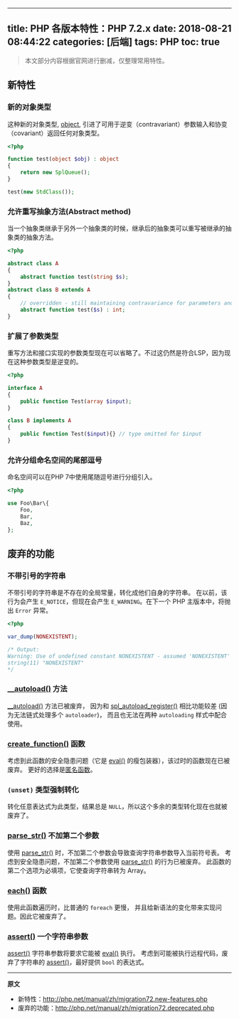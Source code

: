 ----
title: PHP 各版本特性：PHP 7.2.x
date: 2018-08-21 08:44:22
categories: [后端]
tags: PHP
toc: true
----

> 本文部分内容根据官网进行删减，仅整理常用特性。

##  新特性

### 新的对象类型

这种新的对象类型, [object](http://php.net/manual/zh/language.types.object.php), 引进了可用于逆变（contravariant）参数输入和协变（covariant）返回任何对象类型。

```php
<?php

function test(object $obj) : object
{
    return new SplQueue();
}

test(new StdClass());
```

<!-- more -->

### 允许重写抽象方法(Abstract method)

当一个抽象类继承于另外一个抽象类的时候，继承后的抽象类可以重写被继承的抽象类的抽象方法。

```php
<?php

abstract class A
{
    abstract function test(string $s);
}
abstract class B extends A
{
    // overridden - still maintaining contravariance for parameters and covariance for return
    abstract function test($s) : int;
}
```

### 扩展了参数类型

重写方法和接口实现的参数类型现在可以省略了。不过这仍然是符合LSP，因为现在这种参数类型是逆变的。

```php
<?php

interface A
{
    public function Test(array $input);
}

class B implements A
{
    public function Test($input){} // type omitted for $input
}
```

### 允许分组命名空间的尾部逗号

命名空间可以在PHP 7中使用尾随逗号进行分组引入。

```php
<?php

use Foo\Bar\{
    Foo,
    Bar,
    Baz,
};
```

## 废弃的功能

### 不带引号的字符串

不带引号的字符串是不存在的全局常量，转化成他们自身的字符串。 在以前，该行为会产生 `E_NOTICE`，但现在会产生 `E_WARNING`。在下一个 PHP 主版本中，将抛出 `Error` 异常。

```php
<?php

var_dump(NONEXISTENT);

/* Output:
Warning: Use of undefined constant NONEXISTENT - assumed 'NONEXISTENT' (this will throw an Error in a future version of PHP) in %s on line %d
string(11) "NONEXISTENT"
*/
```

### [__autoload()](http://php.net/manual/zh/function.autoload.php) 方法

[__autoload()](http://php.net/manual/zh/function.autoload.php) 方法已被废弃， 因为和 [spl\_autoload\_register()](http://php.net/manual/zh/function.spl-autoload-register.php) 相比功能较差 (因为无法链式处理多个 `autoloader`)， 而且也无法在两种 `autoloading` 样式中配合使用。

### [create_function()](http://php.net/manual/zh/function.create-function.php) 函数

考虑到此函数的安全隐患问题（它是 [eval()](http://php.net/manual/zh/function.eval.php) 的瘦包装器），该过时的函数现在已被废弃。 更好的选择是[匿名函数](http://php.net/manual/zh/functions.anonymous.php)。

### `(unset)` 类型强制转化

转化任意表达式为此类型，结果总是 `NULL`，所以这个多余的类型转化现在也就被废弃了。

### [parse_str()](http://php.net/manual/zh/function.parse-str.php) 不加第二个参数

使用 [parse_str()](http://php.net/manual/zh/function.parse-str.php) 时，不加第二个参数会导致查询字符串参数导入当前符号表。 考虑到安全隐患问题，不加第二个参数使用 [parse_str()](http://php.net/manual/zh/function.parse-str.php) 的行为已被废弃。 此函数的第二个选项为必填项，它使查询字符串转为 Array。

### [each()](http://php.net/manual/zh/function.each.php) 函数

使用此函数遍历时，比普通的 `foreach` 更慢， 并且给新语法的变化带来实现问题。因此它被废弃了。

### [assert()](http://php.net/manual/zh/function.assert.php) 一个字符串参数

[assert()](http://php.net/manual/zh/function.assert.php) 字符串参数将要求它能被 [eval()](http://php.net/manual/zh/function.eval.php) 执行。 考虑到可能被执行远程代码，废弃了字符串的 [assert()](http://php.net/manual/zh/function.assert.php)，最好提供 `bool` 的表达式。

----

**原文**

- 新特性：http://php.net/manual/zh/migration72.new-features.php
- 废弃的功能：http://php.net/manual/zh/migration72.deprecated.php